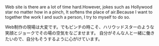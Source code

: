 Web site is there are a lot of time hard.However,
jokes such as Hollywood star no matter how in a pinch,
It softens the place of air.Because I want to together the work I and such a person,
I try to myself to do so.


Web制作の現場は大変です。でもピンチの時こそ、ハリウッドスターのような笑顔とジョークでその場の空気をなごませます。
自分がそんな人と一緒に働きたいので、自分もそうするように心がけています。
